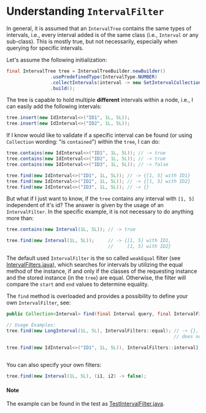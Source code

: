 # Understanding `IntervalFilter`

In general, it is assumed that an `IntervalTree` contains the same types of intervals, i.e.,
every interval added is of the same class (i.e., `Interval` or any sub-class). This is mostly 
true, but not necessarily, especially when querying for specific intervals.

Let's assume the following initialization:

```java
final IntervalTree tree = IntervalTreeBuilder.newBuilder()
                .usePredefinedType(IntervalType.NUMBER)
                .collectIntervals(interval -> new SetIntervalCollection())
                .build();
```

The tree is capable to hold multiple **different** intervals within a node, i.e., I can easily add the
following intervals:

```java
tree.insert(new IdInterval<>("ID1", 1L, 5L));
tree.insert(new IdInterval<>("ID2", 1L, 5L));
```

If I know would like to validate if a specific interval can be found (or using `Collection` wording: 
"is `contained`") within the `tree`, I can do:

```java
tree.contains(new IdInterval<>("ID1", 1L, 5L)); // -> true
tree.contains(new IdInterval<>("ID2", 1L, 5L)); // -> true
tree.contains(new IdInterval<>("ID3", 1L, 5L)); // -> false

tree.find(new IdInterval<>("ID1", 1L, 5L)); // -> {[1, 5] with ID1}
tree.find(new IdInterval<>("ID2", 1L, 5L)); // -> {[1, 5] with ID2}
tree.find(new IdInterval<>("ID3", 1L, 5L)); // -> {}
```

But what if I just want to know, if the `tree` contains any interval with `[1, 5]` independent of it's id?
The answer is given by the usage of an `IntervalFilter`. In the specific example, it is not necessary to do anything
more than:

```java
tree.contains(new Interval(1L, 5L)); // -> true

tree.find(new Interval(1L, 5L));     // -> {[1, 5] with ID1, 
                                     //     [1, 5] with ID2}
```

The default used `IntervalFilter` is the so called `weakEqual` filter (see [IntervalFilters.java](../src/com/brein/time/timeintervals/filters/IntervalFilters.java)), 
which searches for intervals by utilizing the equal method of the instance, if and only if the classes of the requesting 
instance and the stored instance (in the `tree`) are equal. Otherwise, the filter will compare the `start` and `end` values 
to determine equality.

The `find` method is overloaded and provides a possibility to define your own `IntervalFilter`, see:

```java
public Collection<Interval> find(final Interval query, final IntervalFilter filter);

// Usage Examples:
tree.find(new LongInterval(1L, 5L), IntervalFilters::equal); // -> {}, empty because the example tree 
                                                             // does not contain any equal intervals

tree.find(new IdInterval<>("ID1", 1L, 5L)), IntervalFilters::interval); // -> {[1, 5] with ID1, 
                                                                        //     [1, 5] with ID2}
```

You can also specify your own filters:

```java
tree.find(new Interval(1L, 5L), (i1, i2) -> false);
```

#### Note

The example can be found in the test as [TestIntervalFilter.java](../test/com/brein/time/timeintervals/docs/TestIntervalFilter.java).